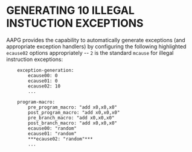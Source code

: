# GENERATING 10 ILLEGAL INSTUCTION EXCEPTIONS

AAPG provides the capability to automatically generate exceptions (and appropriate exception handlers) by configuring the following highlighted `ecause02` options appropriately -- `2` is the standard `mcause` for illegal instruction exceptions:

```
    exception-generation:
        ecause00: 0
        ecause01: 0
        ecause02: 10
        ...

```

```
    program-macro:
        pre_program_macro: "add x0,x0,x0"
        post_program_macro: "add x0,x0,x0"
        pre_branch_macro: "add x0,x0,x0"
        post_branch_macro: "add x0,x0,x0"
        ecause00: "random"
        ecause01: "random"
        ***ecause02: "random"***
        ...

```

